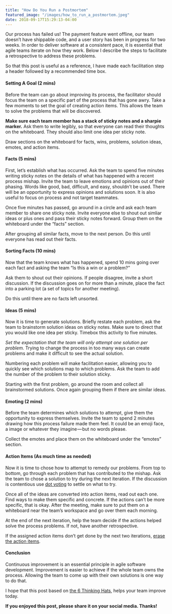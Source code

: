 ```yaml
---
title: "How Do You Run a Postmortem"
featured_image: "/images/how_to_run_a_postmortem.jpeg"
date: 2018-09-17T15:29:13-04:00
---
```


Our process has failed us! The payment feature went offline, our team doesn’t have shippable code, and a user story has been in progress for two weeks. In order to deliver software at a consistent pace, it is essential that agile teams iterate on how they work. Below I describe the steps to facilitate a retrospective to address these problems.

So that this post is useful as a reference, I have made each facilitation step a header followed by a recommended time box.

#### Setting A Goal (2 mins)

Before the team can go about improving its process, the facilitator should focus the team on a specific part of the process that has gone awry. Take a few moments to set the goal of creating action items. This allows the team to solve the problems that will be discovered.

**Make sure each team member has a stack of sticky notes and a sharpie marker.** Ask them to write legibly, so that everyone can read their thoughts on the whiteboard. They should also limit one idea per sticky note.

Draw sections on the whiteboard for facts, wins, problems, solution ideas, emotes, and action items.

#### Facts (5 mins)

First, let’s establish what has occurred. Ask the team to spend five minutes writing sticky notes on the details of what has happened with a recent process mishap. Invite the team to leave emotions and opinions out of their phasing. Words like good, bad, difficult, and easy, shouldn’t be used. There will be an opportunity to express opinions and solutions soon. It is also useful to focus on process and not target teammates.

Once five minutes has passed, go around in a circle and ask each team member to share one sticky note. Invite everyone else to shout out simliar ideas or plus ones and pass their sticky notes forward. Group them on the whiteboard under the “facts” section.

After grouping all similar facts, move to the next person. Do this until everyone has read out their facts.

#### **Sorting Facts (10 mins)**

Now that the team knows what has happened, spend 10 mins going over each fact and asking the team “Is this a win or a problem?”

Ask them to shout out their opinions. If people disagree, invite a short discussion. If the discussion goes on for more than a minute, place the fact into a parking lot (a set of topics for another meeting).

Do this until there are no facts left unsorted.

#### **Ideas (5 mins)**

Now it is time to generate solutions. Briefly restate each problem, ask the team to brainstorm solution ideas on sticky notes. Make sure to direct that you would like one idea per sticky. Timebox this activity to five minutes.

_Set the expectation that the team will only attempt one solution per problem._ Trying to change the process in too many ways can create problems and make it difficult to see the actual solution.

Numbering each problem will make facilitation easier, allowing you to quickly see which solutions map to which problems. Ask the team to add the number of the problem to their solution sticky.

Starting with the first problem, go around the room and collect all brainstormed solutions. Once again grouping them if there are similar ideas.

#### Emoting (2 mins)

Before the team determines which solutions to attempt, give them the opportunity to express themselves. Invite the team to spend 2 minutes drawing how this process failure made them feel. It could be an emoji face, a image or whatever they imagine — but no words please.

Collect the emotes and place them on the whiteboard under the “emotes” section.

#### Action Items (As much time as needed)

Now it is time to chose how to attempt to remedy our problems. From top to bottom, go through each problem that has contributed to the mishap. Ask the team to chose a solution to try during the next iteration. If the discussion is contentious use [dot voting](http://www.funretrospectives.com/dot-voting/) to settle on what to try.

Once all of the ideas are converted into action items, read out each one. Find ways to make them specific and concrete. If the actions can’t be more specific, that is okay. After the meeting, make sure to put them on a whiteboard near the team’s workspace and go over them each morning.

At the end of the next iteration, help the team decide if the actions helped solve the process problems. If not, have another retrospective.

If the assigned action items don’t get done by the next two iterations, [erase the action items](https://medium.com/@ssolomon/why-you-should-erase-your-teams-todo-list-7c595a614d0a).

#### Conclusion

Continuous improvement is an essential principle in agile software development. Improvement is easier to achieve if the whole team owns the process. Allowing the team to come up with their own solutions is one way to do that.

I hope that this post based on [the 6 Thinking Hats](http://www.retrospectivewiki.org/index.php?title=6_Thinking_Hats_Retrospective), helps your team improve today.

**If you enjoyed this post, please share it on your social media. Thanks!**